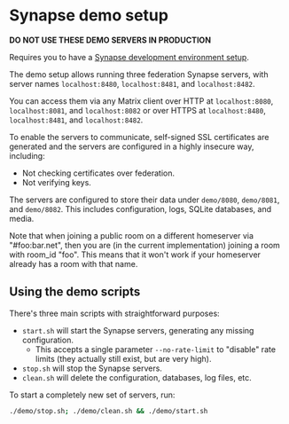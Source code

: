 # Synapse demo setup

**DO NOT USE THESE DEMO SERVERS IN PRODUCTION**

Requires you to have a [Synapse development environment setup](https://famedly.github.io/synapse/latest/development/contributing_guide.html#4-install-the-dependencies).

The demo setup allows running three federation Synapse servers, with server
names `localhost:8480`, `localhost:8481`, and `localhost:8482`.

You can access them via any Matrix client over HTTP at `localhost:8080`,
`localhost:8081`, and `localhost:8082` or over HTTPS at `localhost:8480`,
`localhost:8481`, and `localhost:8482`.

To enable the servers to communicate, self-signed SSL certificates are generated
and the servers are configured in a highly insecure way, including:

* Not checking certificates over federation.
* Not verifying keys.

The servers are configured to store their data under `demo/8080`, `demo/8081`, and
`demo/8082`. This includes configuration, logs, SQLite databases, and media.

Note that when joining a public room on a different homeserver via "#foo:bar.net",
then you are (in the current implementation) joining a room with room_id "foo".
This means that it won't work if your homeserver already has a room with that
name.

## Using the demo scripts

There's three main scripts with straightforward purposes:

* `start.sh` will start the Synapse servers, generating any missing configuration.
  * This accepts a single parameter `--no-rate-limit` to "disable" rate limits
    (they actually still exist, but are very high).
* `stop.sh` will stop the Synapse servers.
* `clean.sh` will delete the configuration, databases, log files, etc.

To start a completely new set of servers, run:

```sh
./demo/stop.sh; ./demo/clean.sh && ./demo/start.sh
```
